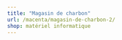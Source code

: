 ```yaml
---
title: "Magasin de charbon"
url: /macenta/magasin-de-charbon-2/
shop: matériel informatique
---
```

